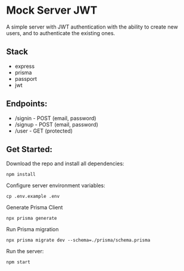 # Mock Server JWT

A simple server with JWT authentication with the ability to create new users, and to authenticate the existing ones.

## Stack

- express
- prisma
- passport
- jwt

## Endpoints:

- /signin - POST (email, password)
- /signup - POST (email, password)
- /user - GET (protected)

## Get Started:

Download the repo and install all dependencies:

```
npm install
```

Configure server environment variables:

```
cp .env.example .env
```

Generate Prisma Client

```
npx prisma generate
```

Run Prisma migration

```
npx prisma migrate dev --schema=./prisma/schema.prisma
```

Run the server:

```
npm start
```
